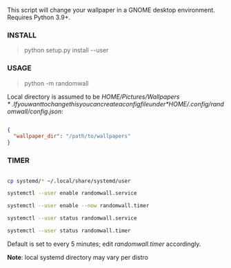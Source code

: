 This script will change your wallpaper in a GNOME desktop environment. Requires Python 3.9+.

### INSTALL

> python setup.py install --user

### USAGE

> python -m randomwall

Local directory is assumed to be *$HOME/Pictures/Wallpapers*. If you want to change this you can create a config file under *$HOME/.config/randomwall/config.json*:

```json

{
  "wallpaper_dir": "/path/to/wallpapers"
}

```


### TIMER

```bash

cp systemd/* ~/.local/share/systemd/user

systemctl --user enable randomwall.service

systemctl --user enable --now randomwall.timer

systemctl --user status randomwall.service

systemctl --user status randomwall.timer

```

Default is set to every 5 minutes; edit *randomwall.timer* accordingly.

**Note**: local systemd directory may vary per distro


